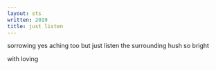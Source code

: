 ```yaml
---
layout: sts
written: 2019
title: just listen
---
```


<div class="poem">
sorrowing yes  
aching too  
but just listen  
the surrounding hush  
so bright

with loving
</div>

